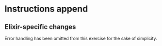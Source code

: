 # Instructions append

## Elixir-specific changes

Error handling has been omitted from this exercise for the sake of simplicity.
